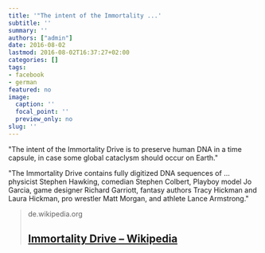 ```yaml
---
title: '"The intent of the Immortality ...'
subtitle: ''
summary: ''
authors: ["admin"]
date: 2016-08-02
lastmod: 2016-08-02T16:37:27+02:00
categories: []
tags:
- facebook
- german
featured: no
image:
  caption: ''
  focal_point: ''
  preview_only: no
slug: ''
---
```

"The intent of the Immortality Drive is to preserve human DNA in a time capsule, in case some global cataclysm should occur on Earth."

"The Immortality Drive contains fully digitized DNA sequences of ... physicist Stephen Hawking, comedian Stephen Colbert, Playboy model Jo Garcia, game designer Richard Garriott, fantasy authors Tracy Hickman and Laura Hickman, pro wrestler Matt Morgan, and athlete Lance Armstrong."﻿
> de.wikipedia.org
> ## [Immortality Drive – Wikipedia](https://de.wikipedia.org/wiki/Immortality_Drive)
>


